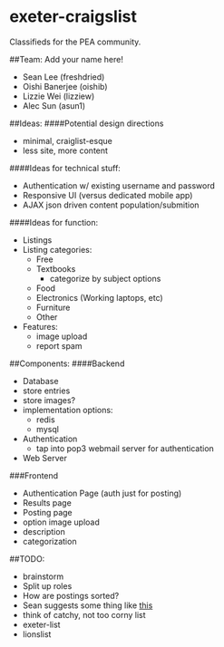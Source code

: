 exeter-craigslist
=================
Classifieds for the PEA community.

##Team:
Add your name here!
 - Sean Lee (freshdried)
 - Oishi Banerjee (oishib)
 - Lizzie Wei (lizziew) 
 - Alec Sun (asun1)

##Ideas:
####Potential design directions
 - minimal, craiglist-esque
  - less site, more content

####Ideas for technical stuff:
 - Authentication w/ existing username and password
 - Responsive UI (versus dedicated mobile app)
 - AJAX json driven content population/submition

####Ideas for function:
 - Listings
  - Listing categories:
     - Free
     - Textbooks
         - categorize by subject options
     - Food
     - Electronics (Working laptops, etc) 
     - Furniture
     - Other
   - Features:
     - image upload
     - report spam

##Components:
####Backend
 - Database
  - store entries
  - store images?
  - implementation options:
     - redis
     - mysql
 - Authentication
    - tap into pop3 webmail server for authentication
 - Web Server

###Frontend
 - Authentication Page (auth just for posting)
 - Results page
 - Posting page
  - option image upload
  - description
  - categorization


##TODO:
 - brainstorm
 - Split up roles
 - How are postings sorted?
  - Sean suggests some thing like [this](http://www.craigslist.org/about/help/repost)
 - think of catchy, not too corny list
  - exeter-list
  - lionslist
